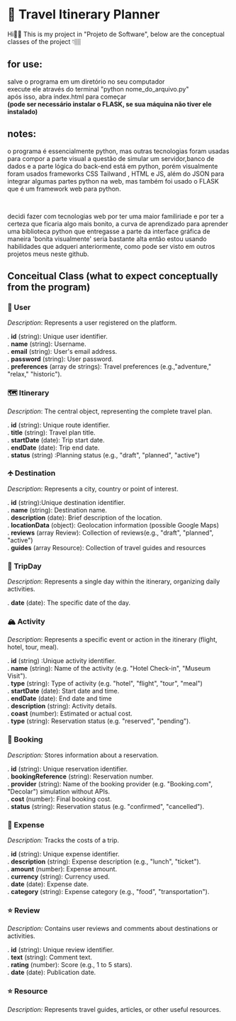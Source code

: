 # 🧭 Travel Itinerary Planner

Hi👋🏽 This is my project in "Projeto de Software", below are the conceptual classes of the project 👇🏽

## for use: 

salve o programa em um diretório no seu computador <br/>
execute ele através do terminal "python nome_do_arquivo.py" <br/>
após isso, abra index.html para começar <br/>
**(pode ser necessário instalar o FLASK, se sua máquina não tiver ele instalado)** </br>


## notes:

o programa é essencialmente python, mas outras tecnologias foram usadas para compor a parte visual
a questão de simular um servidor,banco de dados e a parte lógica do back-end está em python, porém visualmente foram usados frameworks CSS Tailwand , HTML e JS, além do JSON para integrar algumas partes python na web, mas também foi usado o FLASK que é um framework web para python.

<br/>

decidi fazer com tecnologias web por ter uma maior familiriade e por ter a certeza que ficaria algo mais bonito,
a curva de aprendizado para aprender uma biblioteca python que entregasse a parte da interface gráfica de maneira 'bonita visualmente' seria bastante alta
então estou usando habilidades que adqueri anteriormente, como pode ser visto em outros projetos meus neste github.

## Conceitual Class (what to expect conceptually from the program) 

### 👤 User

*Description*: Represents a user registered on the platform.

. **id** (string): Unique user identifier. <br/>
. **name** (string): Username. <br/>
. **email** (string): User's email address. <br/>
. **password** (string): User password. <br/>
. **preferences** (array de strings): Travel preferences (e.g.,"adventure," "relax," "historic"). <br/>

### 🗺️ Itinerary

*Description*: The central object, representing the complete travel plan.

. **id** (string): Unique route identifier. <br/>
. **title** (string): Travel plan title. <br/>
. **startDate** (date): Trip start date. <br/>
. **endDate** (date): Trip end date. <br/>
. **status** (string) :Planning status (e.g., "draft", "planned", "active") <br/>

### 🛧 Destination

*Description*: Represents a city, country or point of interest.

. **id** (string):Unique destination identifier. <br/>
. **name** (string): Destination name. <br/>
. **description** (date): Brief description of the location. <br/>
. **locationData** (object): Geolocation information (possible Google Maps) <br/>
. **reviews** (array Review): Collection of reviews(e.g., "draft", "planned", "active") <br/>
. **guides** (array Resource): Collection of travel guides and resources <br/>

### 🚅 TripDay 

*Description*: Represents a single day within the itinerary, organizing daily activities.

. **date** (date): The specific date of the day. <br/>

### 🏔️ Activity

*Description*: Represents a specific event or action in the itinerary (flight, hotel, tour, meal).

. **id** (string) :Unique activity identifier. <br/>
. **name** (string): Name of the activity (e.g. "Hotel Check-in", "Museum Visit"). <br/>
. **type** (string): Type of activity (e.g. "hotel", "flight", "tour", "meal") <br/>
. **startDate** (date): Start date and time. <br/>
. **endDate** (date): End date and time <br/>
. **description** (string): Activity details. <br/>
. **coast** (number): Estimated or actual cost. <br/>
. **type** (string): Reservation status (e.g. "reserved", "pending"). <br/>

### 🚕 Booking

*Description:* Stores information about a reservation.

. **id** (string): Unique reservation identifier. <br/>
. **bookingReference** (string): Reservation number. <br/>
. **provider** (string): Name of the booking provider (e.g. "Booking.com", "Decolar") simulation without APIs. <br/>
. **cost** (number): Final booking cost. <br/>
. **status** (string): Reservation status (e.g. "confirmed", "cancelled"). <br/>

### 💸 Expense

*Description:* Tracks the costs of a trip.

. **id** (string): Unique expense identifier. <br/>
. **description** (string): Expense description (e.g., "lunch", "ticket"). <br/>
. **amount** (number): Expense amount. <br/>
. **currency** (string): Currency used. <br/>
. **date** (date): Expense date. <br/>
. **category** (string): Expense category (e.g., "food", "transportation").<br/>
 
### ⭐ Review

*Description:* Contains user reviews and comments about destinations or activities.

. **id** (string): Unique review identifier. <br/>
. **text** (string): Comment text. <br/>
. **rating** (number): Score (e.g., 1 to 5 stars). <br/>
. **date** (date): Publication date. <br/>

### ⭐ Resource

*Description:* Represents travel guides, articles, or other useful resources.
